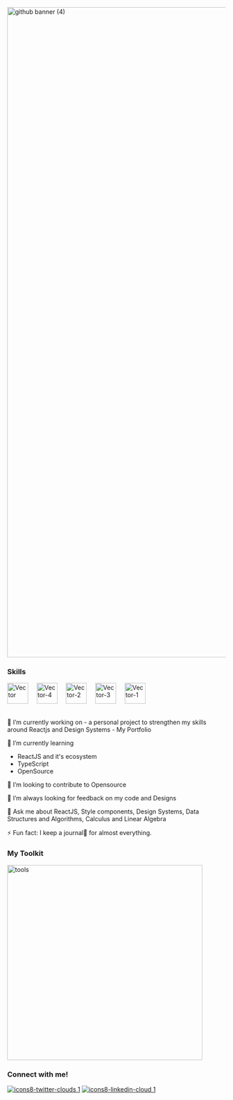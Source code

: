 
<img width="1500" alt="github banner (4)" src="https://user-images.githubusercontent.com/47380034/148188002-c51b87f3-a417-4f1a-9c2d-cae3a18b145b.png">


### Skills


<!-- <img width="48" alt="Vector" src="https://user-images.githubusercontent.com/47380034/148210395-5866358d-d922-48c2-a348-97429dc6a94e.png"> &nbsp; &nbsp;
<img width="48" alt="Vector-1" src="https://user-images.githubusercontent.com/47380034/148210403-36266bb4-6214-41b7-9f7a-f222e6905698.png"> &nbsp; &nbsp;
<img width="48" alt="Vector-2" src="https://user-images.githubusercontent.com/47380034/148210407-f5e2536d-33bf-4e01-bd0f-f142b08417dc.png"> &nbsp; &nbsp;
<img width="48" alt="Vector-3" src="https://user-images.githubusercontent.com/47380034/148210408-de136808-ae1b-466a-962c-74510f87bf31.png"> &nbsp; &nbsp;
<img width="48" alt="Vector-4" src="https://user-images.githubusercontent.com/47380034/148210412-e67ece9a-3b26-408c-92c2-fa0aa023b6a4.png"> &nbsp; &nbsp; -->


<img width="48" alt="Vector" src="https://user-images.githubusercontent.com/47380034/148200431-2242e8de-79c2-47ee-9be7-66db3742ba1d.png"> &nbsp; &nbsp;
<img width="48" alt="Vector-4" src="https://user-images.githubusercontent.com/47380034/148200448-6affc60f-2014-41ed-bbdf-db5a17724f55.png"> &nbsp; &nbsp;
<img width="48" alt="Vector-2" src="https://user-images.githubusercontent.com/47380034/148200441-f85f0188-9473-4922-b53a-0b6b862e1110.png"> &nbsp; &nbsp;
<img width="48" alt="Vector-3" src="https://user-images.githubusercontent.com/47380034/148200446-0eab25d2-70ee-46df-9896-936c020233aa.png"> &nbsp; &nbsp;
<img width="48" alt="Vector-1" src="https://user-images.githubusercontent.com/47380034/148200439-71f3c964-d38b-4c42-bb42-efb262c96cde.png"> &nbsp; &nbsp;


</br>
📒 I’m currently working on 
  - a personal project to strengthen my skills around Reactjs and Design Systems
  - My Portfolio

📑 I’m currently learning 
  - ReactJS and it's ecosystem
  - TypeScript
  - OpenSource

🔎 I’m looking to contribute to Opensource

🎁 I’m always looking for feedback on my code and Designs

💬 Ask me about ReactJS, Style components, Design Systems, Data Structures and Algorithms, Calculus and Linear Algebra

⚡ Fun fact: I keep a journal📔 for almost everything. 


### My Toolkit
<img width="450" alt="tools" src="https://user-images.githubusercontent.com/47380034/148220024-df7d131e-9c19-40b0-91d5-600277fcfcac.png">
<!-- ![Frame 14 (2)](https://user-images.githubusercontent.com/47380034/148220024-df7d131e-9c19-40b0-91d5-600277fcfcac.png) -->
<!-- ![Frame 14 (1)](https://user-images.githubusercontent.com/47380034/148209735-7c9e9dd1-a8f1-4730-a720-260a215e6911.png) -->

### Connect with me!
[![icons8-twitter-clouds 1](https://user-images.githubusercontent.com/47380034/148194897-05eb59ae-ecdf-4519-8bee-37088aae8281.png)]()
[![icons8-linkedin-cloud 1](https://user-images.githubusercontent.com/47380034/148194895-80a9053f-9a9c-40c3-b7ee-70d4852e638a.png)](https://www.linkedin.com/in/nisha-chauhan-31197b17b/)
